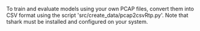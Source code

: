 To train and evaluate models using your own PCAP files, convert them into CSV format using the script 'src/create_data/pcap2csvRtp.py'. Note that tshark must be installed and configured on your system.
